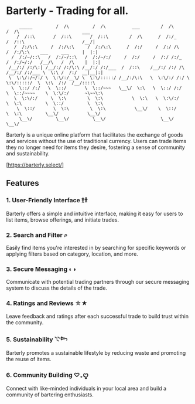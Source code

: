 # Barterly - Trading for all.

```                 ___           ___                       ___           ___                               
     _____         /  /\         /  /\          ___        /  /\         /  /\                        ___   
    /  /::\       /  /::\       /  /::\        /  /\      /  /:/_       /  /::\                      /__/|  
   /  /:/\:\     /  /:/\:\     /  /:/\:\      /  /:/     /  /:/ /\     /  /:/\:\    ___     ___     |  |:|  
  /  /:/~/::\   /  /:/~/::\   /  /:/~/:/     /  /:/     /  /:/ /:/_   /  /:/~/:/   /__/\   /  /\    |  |:|  
 /__/:/ /:/\:| /__/:/ /:/\:\ /__/:/ /:/___  /  /::\    /__/:/ /:/ /\ /__/:/ /:/___ \  \:\ /  /:/  __|__|:|  
 \  \:\/:/~/:/ \  \:\/:/__\/ \  \:\/:::::/ /__/:/\:\   \  \:\/:/ /:/ \  \:\/:::::/  \  \:\  /:/  /__/::::\  
  \  \::/ /:/   \  \::/       \  \::/~~~   \__\/  \:\   \  \::/ /:/   \  \::/~~~~    \  \:\/:/      ~\~~\:\ 
   \  \:\/:/     \  \:\        \  \:\           \  \:\   \  \:\/:/     \  \:\         \  \::/         \  \:\
    \  \::/       \  \:\        \  \:\           \__\/    \  \::/       \  \:\         \__\/           \__\/
     \__\/         \__\/         \__\/                     \__\/         \__\/                              
```

Barterly is a unique online platform that facilitates the exchange of goods and services without the use of traditional currency. Users can trade items they no longer need for items they desire, fostering a sense of community and sustainability.

[https://barterly.select/]

## Features

### 1. User-Friendly Interface 𖨆𐀪
Barterly offers a simple and intuitive interface, making it easy for users to list items, browse offerings, and initiate trades.

### 2. Search and Filter ⌕
Easily find items you're interested in by searching for specific keywords or applying filters based on category, location, and more.

### 3. Secure Messaging ◐◑
Communicate with potential trading partners through our secure messaging system to discuss the details of the trade.

### 4. Ratings and Reviews ☆★
Leave feedback and ratings after each successful trade to build trust within the community.

### 5. Sustainability 𓇢𓆸
Barterly promotes a sustainable lifestyle by reducing waste and promoting the reuse of items.

### 6. Community Building ♡₊ꨄ
Connect with like-minded individuals in your local area and build a community of bartering enthusiasts.
